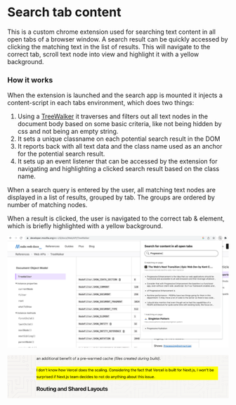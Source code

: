 # Search tab content

This is a custom chrome extension used for searching text content in all open tabs of a browser window.
A search result can be quickly accessed by clicking the matching text in the list of results.
This will navigate to the correct tab, scroll text node into view and highlight it with a yellow background.

### How it works

When the extension is launched and the search app is mounted it injects a content-script in each tabs environment, which does two things:  
1. Using a [TreeWalker](https://developer.mozilla.org/en-US/docs/Web/API/TreeWalker) it traverses and filters out all text nodes in the document body based on some basic criteria, like not being hidden by css and not being an empty string.
2. It sets a unique classname on each potential search result in the DOM
3. It reports back with all text data and the class name used as an anchor for the potential search result.
4. It sets up an event listener that can be accessed by the extension for navigating and highlighting a clicked search result based on the class name.

When a search query is entered by the user, all matching text nodes are displayed in a list of results, grouped by tab.
The groups are ordered by number of matching nodes.

When a result is clicked, the user is navigated to the correct tab & element, which is briefly highlighted with a yellow background.

![img.png](readme_extension-open.png)

![img_1.png](readme_extention-highlight.png)